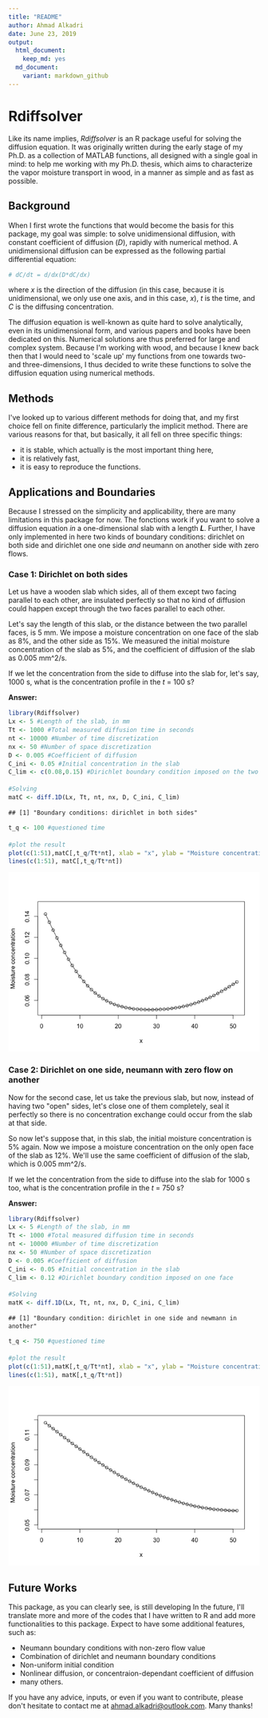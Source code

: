 ```yaml
---
title: "README"
author: Ahmad Alkadri
date: June 23, 2019
output:
  html_document:
    keep_md: yes
  md_document:
    variant: markdown_github
---
```


# **Rdiffsolver**

Like its name implies, *Rdiffsolver* is an R package useful for solving the diffusion equation. It was originally written during the early stage of my Ph.D. as a collection of MATLAB functions, all designed with a single goal in mind: to help me working with my Ph.D. thesis, which aims to characterize the vapor moisture transport in wood, in a manner as simple and as fast as possible.

## Background
When I first wrote the functions that would become the basis for this package, my goal was simple: to solve unidimensional diffusion, with constant coefficient of diffusion (*D*), rapidly with numerical method. A unidimensional diffusion can be expressed as the following partial differential equation:


```r
# dC/dt = d/dx(D*dC/dx)
```

where *x* is the direction of the diffusion (in this case, because it is unidimensional, we only use one axis, and in this case, *x*), *t* is the time, and *C* is the diffusing concentration.

The diffusion equation is well-known as quite hard to solve analytically, even in its unidimensional form, and various papers and books have been dedicated on this. Numerical solutions are thus preferred for large and complex system. Because I'm working with wood, and because I knew back then that I would need to 'scale up' my functions from one towards two- and three-dimensions, I thus decided to write these functions to solve the diffusion equation using numerical methods.

## Methods
I've looked up to various different methods for doing that, and my first choice fell on finite difference, particularly the implicit method. There are various reasons for that, but basically, it all fell on three specific things:

+ it is stable, which actually is the most important thing here,
+ it is relatively fast,
+ it is easy to reproduce the functions.

## Applications and Boundaries
Because I stressed on the simplicity and applicability, there are many limitations in this package for now. The fonctions work if you want to solve a diffusion equation *in* a one-dimensional slab with a length ***L***. Further, I have only implemented in here two kinds of boundary conditions: dirichlet on both side and dirichlet one one side *and* neumann on another side with zero flows.

### Case 1: Dirichlet on both sides
Let us have a wooden slab which sides, all of them except two facing parallel to each other, are insulated perfectly so that no kind of diffusion could happen except through the two faces parallel to each other. 

Let's say the length of this slab, or the distance between the two parallel faces, is 5 mm. We impose a moisture concentration on one face of the slab as 8%, and the other side as 15%. We measured the initial moisture concentration of the slab as 5%, and the coefficient of diffusion of the slab as 0.005 mm^2/s.

If we let the concentration from the side to diffuse into the slab for, let's say, 1000 s, what is the concentration profile in the *t* = 100 s?

**Answer:** 

```r
library(Rdiffsolver)
Lx <- 5 #Length of the slab, in mm
Tt <- 1000 #Total measured diffusion time in seconds
nt <- 10000 #Number of time discretization
nx <- 50 #Number of space discretization
D <- 0.005 #Coefficient of diffusion
C_ini <- 0.05 #Initial concentration in the slab
C_lim <- c(0.08,0.15) #Dirichlet boundary condition imposed on the two faces

#Solving
matC <- diff.1D(Lx, Tt, nt, nx, D, C_ini, C_lim)
```

```
## [1] "Boundary conditions: dirichlet in both sides"
```

```r
t_q <- 100 #questioned time

#plot the result
plot(c(1:51),matC[,t_q/Tt*nt], xlab = "x", ylab = "Moisture concentration", ylim=c(C_ini,max(C_lim)))
lines(c(1:51), matC[,t_q/Tt*nt])
```

![](README_files/figure-html/unnamed-chunk-2-1.png)<!-- -->

### Case 2: Dirichlet on one side, neumann with zero flow on another
Now for the second case, let us take the previous slab, but now, instead of having two "open" sides, let's close one of them completely, seal it perfectly so there is no concentration exchange could occur from the slab at that side.

So now let's suppose that, in this slab, the initial moisture concentration is 5% again. Now we impose a moisture concentration on the only open face of the slab as 12%. We'll use the same coefficient of diffusion of the slab, which is 0.005 mm^2/s.

If we let the concentration from the side to diffuse into the slab for 1000 s too, what is the concentration profile in the *t* = 750 s?

**Answer:** 

```r
library(Rdiffsolver)
Lx <- 5 #Length of the slab, in mm
Tt <- 1000 #Total measured diffusion time in seconds
nt <- 10000 #Number of time discretization
nx <- 50 #Number of space discretization
D <- 0.005 #Coefficient of diffusion
C_ini <- 0.05 #Initial concentration in the slab
C_lim <- 0.12 #Dirichlet boundary condition imposed on one face

#Solving
matK <- diff.1D(Lx, Tt, nt, nx, D, C_ini, C_lim)
```

```
## [1] "Boundary condition: dirichlet in one side and newmann in another"
```

```r
t_q <- 750 #questioned time

#plot the result
plot(c(1:51),matK[,t_q/Tt*nt], xlab = "x", ylab = "Moisture concentration", ylim=c(C_ini,C_lim))
lines(c(1:51), matK[,t_q/Tt*nt])
```

![](README_files/figure-html/unnamed-chunk-3-1.png)<!-- -->

## Future Works
This package, as you can clearly see, is still developing In the future, I'll translate more and more of the codes that I have written to R and add more functionalities to this package. Expect to have some additional features, such as:

+ Neumann boundary conditions with non-zero flow value
+ Combination of dirichlet and neumann boundary conditions
+ Non-uniform initial condition
+ Nonlinear diffusion, or concentraion-dependant coefficient of diffusion
+ many others.

If you have any advice, inputs, or even if you want to contribute, please don't hesitate to contact me at ahmad.alkadri@outlook.com. Many thanks!

